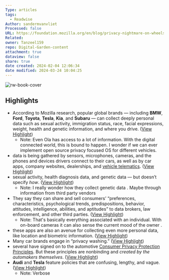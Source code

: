```yaml
---
Type: articles
tags:
  - Readwise
Author: sandermvanvliet
Processed: false
URL: https://foundation.mozilla.org/en/blog/privacy-nightmare-on-wheels-every-car-brand-reviewed-by-mozilla-including-ford-volkswagen-and-toyota-flunks-privacy-test/
Related: 
owner: Tanzeel159
repo: Digital-Garden-content
attachment: true
dataview: false
share: true
date created: 2024-02-04 12:06:34
date modified: 2024-03-24 10:04:25
---
```

![rw-book-cover](https://assets.mofoprod.net/network/images/car-PNI-Final-Graphics_OG-Image-EN.original.png)

## Highlights
- According to Mozilla research, popular global brands — including **BMW**, **Ford**, **Toyota**, **Tesla**, **Kia**, and **Subaru** — can collect deeply personal data such as sexual activity, immigration status, race, facial expressions, weight, health and genetic information, and where you drive. ([View Highlight](https://read.readwise.io/read/01h9zmpmqpycwcqjxc3hr7dhw6))
    - Note: Even Ola has access to a lot of information. With the digital connected world, this is bound to happen. I wonder if we can ever implement open source privacy focused OS for different vehicles.
- data is being gathered by sensors, microphones, cameras, and the phones and devices drivers connect to their cars, as well as by car apps, company websites, dealerships, and [vehicle telematics](https://en.wikipedia.org/wiki/Telematics). ([View Highlight](https://read.readwise.io/read/01h9zmve2w61jremy43hxht5mb))
- sexual activity, health diagnosis data, and genetic data — but doesn’t specify *how*. ([View Highlight](https://read.readwise.io/read/01h9zmx2ts580gtn5kdhhs7nn6))
    - Note: I really wonder how they collect genetic data . Maybe through information from third party vendors
- They say they can share and sell consumers’ “preferences, characteristics, psychological trends, predispositions, behavior, attitudes, intelligence, abilities, and aptitudes” to data brokers, law enforcement, and other third parties. ([View Highlight](https://read.readwise.io/read/01h9zn1nn23e5qkxz0181vkdj0))
    - Note: That's basically everything associated with an individual. With on-board cameras it can also sense the current mood of the owner .
- these apps are also an avenue for collecting even more personal data, like location and biometric information. ([View Highlight](https://read.readwise.io/read/01h9zn539wmcqe4je0dymsrtef))
- Many car brands engage in “privacy washing.” ([View Highlight](https://read.readwise.io/read/01h9zn5qym0apte3sytqyp1s6q))
- several have signed on to the automotive [Consumer Privacy Protection Principles](https://www.autosinnovate.org/innovation/Automotive%20Privacy/Consumer_Privacy_Principlesfor_VehicleTechnologies_Services-03-21-19.pdf). But these principles are nonbinding and *created by the automakers themselves*. ([View Highlight](https://read.readwise.io/read/01h9zn6bymwksedmb0x4qw5c8n))
- **Audi** and **Tesla** feature policies that are confusing, lengthy, and vague. ([View Highlight](https://read.readwise.io/read/01h9zn790dteca9fg2m295mgwp))
    - Note: Verbose

